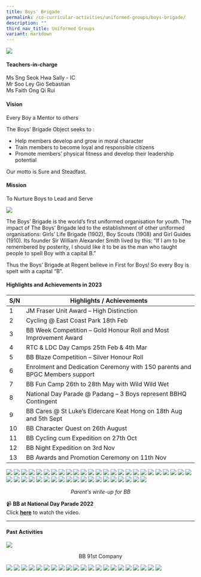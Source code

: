 ```yaml
---
title: Boys' Brigade
permalink: /co-curricular-activities/uniformed-groups/boys-brigade/
description: ""
third_nav_title: Uniformed Groups
variant: markdown
---
```

![](/images/CCA/Boys%20Brigade/BBBanner%20-%202023.jpg)

#### Teachers-in-charge  
Ms Sng Seok Hwa Sally - IC  
Mr Soo Ley Gio Sebastian  
Ms Faith Ong Qi Rui

#### Vision  
Every Boy a Mentor to others

The Boys’ Brigade Object seeks to :

*   Help members develop and grow in moral character
*   Train members to become loyal and responsible citizens
*   Promote members’ physical fitness and develop their leadership potential

Our motto is Sure and Steadfast.

#### Mission  
To Nurture Boys to Lead and Serve

![](/images/CCA/2022%20Boys%20Brigade%20Fun.jpg)

The Boys’ Brigade is the world’s first uniformed organisation for youth. The impact of The Boys’ Brigade led to the establishment of other uniformed organisations: Girls’ Life Brigade (1902), Boy Scouts (1908) and Girl Guides (1910). Its founder Sir William Alexander Smith lived by this: “If I am to be remembered by posterity, I should like it to be as the man who taught people to spell Boy with a capital B.”

Thus the Boys’ Brigade at Regent believe in First for Boys! So every Boy is spelt with a capital “B”.

#### Highlights and Achievements in 2023

| S/N | Highlights / Achievements |
| -------- | -------- |
| 1     | JM Fraser Unit Award – High Distinction |
| 2     | Cycling @ East Coast Park 18th Feb |
| 3     | BB Week Competition – Gold Honour Roll and Most Improvement Award |
| 4     | RTC &amp; LDC Day Camps 25th Feb &amp; 4th Mar |
| 5     | BB Blaze Competition – Silver Honour Roll |
| 6     | Enrolment and Dedication Ceremony with 150 parents and BPGC Members support |
| 7     | BB Fun Camp 26th to 28th May with Wild Wild Wet |
| 8     | National Day Parade @ Padang – 3 Boys represent BBHQ Contingent |
| 9     | BB Cares @ St Luke’s Eldercare Keat Hong on 18th Aug and 5th Sept |
| 10    | BB Character Quest on 26th August |
| 11     | BB Cycling cum Expedition on 27th Oct |
| 12    | BB Night Expedition on 3rd Nov |
| 13     | BB Awards and Promotion Ceremony on 11th Nov  |

![](/images/CCA/Boys%20Brigade/BB2023-1.jpeg)
![](/images/CCA/Boys%20Brigade/BB2023-2.jpeg)
![](/images/CCA/Boys%20Brigade/BB2023-3.jpeg)
![](/images/CCA/Boys%20Brigade/BB2023-4.jpeg)
![](/images/CCA/Boys%20Brigade/BB2023-5.jpeg)
![](/images/CCA/Boys%20Brigade/BB2023-6.jpeg)
![](/images/CCA/Boys%20Brigade/BB2023-7.jpeg)
![](/images/CCA/Boys%20Brigade/BB2023-8.jpeg)
![](/images/CCA/Boys%20Brigade/BB2023-9.jpeg)
![](/images/CCA/Boys%20Brigade/BB2023-10.jpeg)
![](/images/CCA/Boys%20Brigade/BB2023-11.jpeg)
![](/images/CCA/Boys%20Brigade/BB2023-12.jpeg)
![](/images/CCA/Boys%20Brigade/BB2023-13.jpeg)
![](/images/CCA/Boys%20Brigade/BB2023-14.jpeg)
![](/images/CCA/Boys%20Brigade/BB2023-15.jpeg)
![](/images/CCA/Boys%20Brigade/BB2023-16.jpeg)
![](/images/CCA/Boys%20Brigade/BB2023-17.jpeg)
![](/images/CCA/Boys%20Brigade/BB2023-18.jpeg)
![](/images/CCA/Boys%20Brigade/BB2023-19.jpeg)
![](/images/CCA/Boys%20Brigade/BB2023-20.jpeg)
![](/images/CCA/Boys%20Brigade/BB2023-21.jpeg)
![](/images/CCA/Boys%20Brigade/BB2023-22.jpeg)
![](/images/CCA/Boys%20Brigade/BB2023-23.jpeg)
![](/images/CCA/Boys%20Brigade/BB2023-24.jpeg)
![](/images/CCA/Boys%20Brigade/BB2023-25.jpeg)
![](/images/CCA/Boys%20Brigade/BB2023-26.jpeg)
![](/images/CCA/Boys%20Brigade/BB2023-27.jpeg)
![](/images/CCA/Boys%20Brigade/BB2023-28.jpeg)
![](/images/CCA/Boys%20Brigade/BB2023-29.jpeg)
![](/images/CCA/Boys%20Brigade/BB2023-30.jpeg)
![](/images/CCA/Boys%20Brigade/BB2023-31.jpeg)
![](/images/CCA/Boys%20Brigade/BB2023-32.jpeg)
![](/images/CCA/Boys%20Brigade/BB2023-33.jpeg)
![](/images/CCA/Boys%20Brigade/BB2023-34.jpeg)
![](/images/CCA/Boys%20Brigade/BB2023-36.jpeg)
![](/images/CCA/Boys%20Brigade/BB2023-35.jpeg)
![](/images/CCA/Boys%20Brigade/BB2023-37.jpeg)
![](/images/CCA/Boys%20Brigade/BB2023-38.jpeg)
![](/images/CCA/Boys%20Brigade/BB2023-39.jpeg)
![](/images/CCA/Boys%20Brigade/BB2023-40.jpeg)
![](/images/CCA/Boys%20Brigade/BB2023-41.jpeg)
![](/images/CCA/Boys%20Brigade/BB2023-42.jpeg)
![](/images/CCA/Boys%20Brigade/BB2023-43.jpeg)
![](/images/CCA/Boys%20Brigade/BB2023-44.jpeg)<center><i>Parent's write-up for BB</i></center>

📹 **BB at National Day Parade 2022**  
Click [**here**](https://youtu.be/sTGLww9N8WE) to watch the video.

---

#### **Past Activities**

![](/images/CCA/Boys%20Brigade/BB%2091st%20Company.jpg)<center>BB 91st Company</center>

![](/images/CCA/Boys%20Brigade/BB-1.jpg)
![](/images/CCA/Boys%20Brigade/BB-2.jpg)
![](/images/CCA/Boys%20Brigade/BB-3.jpg)
![](/images/CCA/Boys%20Brigade/BB-4.jpg)
![](/images/CCA/Boys%20Brigade/BB-5.jpg)
![](/images/CCA/Boys%20Brigade/BB-6.jpg)
![](/images/CCA/Boys%20Brigade/BB-7.jpg)
![](/images/CCA/Boys%20Brigade/BB-8.jpg)
![](/images/CCA/Boys%20Brigade/BB-9.jpg)
![](/images/CCA/Boys%20Brigade/BB-10.jpg)
![](/images/CCA/Boys%20Brigade/BB-11.jpg)
![](/images/CCA/Boys%20Brigade/BB-12.jpg)
![](/images/CCA/Boys%20Brigade/BB-13.jpg)
![](/images/CCA/Boys%20Brigade/BB-14.jpg)
![](/images/CCA/Boys%20Brigade/BB-15.jpg)
![](/images/CCA/Boys%20Brigade/BB-16.jpg)
![](/images/CCA/Boys%20Brigade/BB-17.jpg)
![](/images/CCA/Boys%20Brigade/BB-18.jpg)
![](/images/CCA/Boys%20Brigade/BB-19.jpg)
![](/images/CCA/Boys%20Brigade/BB-20.jpg)
![](/images/CCA/Boys%20Brigade/BB-21.jpg)